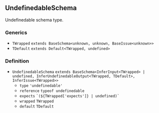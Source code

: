 UndefinedableSchema
-------------------

Undefinedable schema type.

### Generics

*   `TWrapped` `extends BaseSchema<unknown, unknown, BaseIssue<unknown>>`
*   `TDefault` `extends Default<TWrapped, undefined>`

### Definition

*   `UndefinedableSchema` `extends BaseSchema<InferInput<TWrapped> | undefined, InferUndefinedableOutput<TWrapped, TDefault>, InferIssue<TWrapped>>`
    *   `type` `'undefinedable'`
    *   `reference` `typeof undefinedable`
    *   `expects` `` `(${TWrapped['expects']} | undefined)` ``
    *   `wrapped` `TWrapped`
    *   `default` `TDefault`